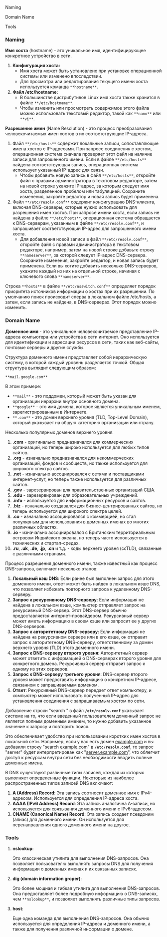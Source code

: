 Naming

Domain Name

Tools

### Naming

**Имя хоста** (hostname) - это уникальное имя, идентифицирующее конкретное устройство в сети.

1. **Конфигурация хоста:**
    - Имя хоста может быть установлено при установке операционной системы или изменено впоследствии.
    - Для просмотра или редактирования текущего имени хоста используется команда `**hostname**`.
2. **Файл /etc/hostname:**
    - В большинстве дистрибутивов Linux имя хоста также хранится в файле `**/etc/hostname**`.
    - Чтобы изменить или просмотреть содержимое этого файла можно использовать текстовый редактор, такой как `**nano**` или `**vi**`.

**Разрешение имен** (Name Resolution) - это процесс преобразования человекочитаемых имен хостов в их соответствующие IP-адреса.

1. Файл `**/etc/hosts**` содержит локальные записи, сопоставляющие имена хостов с IP-адресами. При запросе соединения с хостом, операционная система сначала проверяет этот файл на наличие записи для запрошенного имени. Если в файле `**/etc/hosts**` найдена соответствующая запись, операционная система использует указанный IP-адрес для связи.
    - Чтобы добавить новую запись в файл `**/etc/hosts**`, откройте файл с правами администратора в текстовом редакторе, затем на новой строке укажите IP-адрес, за которым следует имя хоста, разделенное пробелом или табуляцией. Сохраните изменения, закройте редактор и новая запись будет применена.
2. Файл `**/etc/resolv.conf**` содержит конфигурацию DNS-клиента, включая DNS-серверы, которые нужно использовать для разрешения имен хостов. При запросе имени хоста, если запись не найдена в файле `**/etc/hosts**`, операционная система обращается к DNS-серверам, указанным в файле `**/etc/resolv.conf**`, и запрашивает соответствующий IP-адрес для запрошенного имени хоста.
    - Для добавления новой записи в файл `**/etc/resolv.conf**`, откройте файл с правами администратора в текстовом редакторе, например, затем на новой строке добавьте строку `**nameserver**`, за которой следует IP-адрес DNS-сервера. Сохраните изменения, закройте редактор, и новая запись будет применена. Если вы хотите добавить несколько DNS-серверов, укажите каждый из них на отдельной строке, начиная с ключевого слова `**nameserver**`.

Строка `**hosts**` в файле `**/etc/nsswitch.conf**` определяет порядок приоритета источников информации о хостах при их разрешении. По умолчанию поиск происходит сперва в локальном файле /etc/hosts, а затем, если запись не найдена, в DNS-серверах. Этот порядок можно изменить.

### Domain Name

**Доменное имя** - это уникальное человекочитаемое представление IP-адреса компьютера или устройства в сети интернет. Оно используется для идентификации и адресации ресурсов в сети, таких как веб-сайты, почтовые серверы и другие службы.

Структура доменного имени представляет собой иерархическую систему, в которой каждый уровень разделяется точкой. Общая структура выглядит следующим образом:

`**mail.google.com**`

В этом примере:

- `**mail**` - это поддомен, который может быть указан для организации иерархии внутри основного домена.
- `**google**` - это имя домена, которое является уникальным именем, зарегистрированным в Интернете.
- `**.com**` - это домен верхнего уровня (TLD, Top-Level Domain), который указывает на общую категорию организации или страну.

Несколько популярных доменов верхнего уровня:

1. **.com** - оригинально предназначался для коммерческих организаций, но теперь широко используется для любых типов сайтов.
2. **.org** - изначально предназначался для некоммерческих организаций, фондов и сообществ, но также используется для широкого спектра сайтов.
3. **.net** - изначально ассоциировался с сетями и поставщиками интернет-услуг, но теперь также используется для различных сайтов.
4. **.gov** - зарезервирован для правительственных организаций США.
5. **.edu** - зарезервирован для образовательных учреждений.
6. **.info** - используется для информационных ресурсов и сайтов.
7. **.biz** - изначально создавался для бизнес-центрированных сайтов, но теперь используется для широкого спектра целей.
8. **.co** - изначально ассоциировался с коммерцией, но стал популярным для использования в доменных именах во многих различных областях.
9. **.io** - изначально ассоциировался с Британским территориальным островом Индийского океана, но теперь часто используется в технических и стартап-средах.
10. **.ru**, **.uk**, **.de**, **.jp**, **.cn** и т.д. - коды верхнего уровня (ccTLD), связанные с различными странами.

Процесс разрешения доменного имени, также известный как процесс DNS-запроса, включает несколько этапов:

1. **Локальный кэш DNS**: Если ранее был выполнен запрос для этого доменного имени, ответ может быть найден в локальном кэше DNS, что позволяет избежать повторного запроса к удаленному DNS-серверу.
2. **Запрос к рекурсивному DNS-серверу**: Если информация не найдена в локальном кэше, компьютер отправляет запрос на рекурсивный DNS-сервер. Этот DNS-сервер обычно предоставляется интернет-провайдером. Рекурсивный сервер может иметь информацию в своем кэше или запросит ее у других DNS-серверов.
3. **Запрос к авторитетному DNS-серверу**: Если информация не найдена на рекурсивном сервере или в его кэше, он отправит запрос к авторитетному DNS-серверу, ответственному за домен верхнего уровня (TLD) этого доменного имени.
4. **Запрос к DNS-серверу второго уровня**: Авторитетный сервер может ответить с информацией о DNS-серверах второго уровня для конкретного домена. Рекурсивный сервер отправит запрос к одному из этих серверов.
5. **Запрос к DNS-серверу третьего уровня**: DNS-сервер второго уровня может предоставить информацию о конкретном IP-адресе, связанном с запрашиваемым доменом.
6. **Ответ**: Рекурсивный DNS-сервер передает ответ компьютеру, и компьютер может использовать полученный IP-адрес для установления соединения с запрашиваемым хостом по сети.

Добавление строки "search <name>" в файл **`/etc/resolv.conf`** указывает системе на то, что если введенный пользователем доменный запрос не является полным доменным именем, то нужно добавить указанное значение к запросу и повторить поиск.

Это обеспечивает удобство при использовании коротких имен хостов в локальной сети. Например, если у вас есть домен [example.com](http://example.com/) и вы добавили строку "search [example.com](http://example.com/)" в **`/etc/resolv.conf`**, то запрос "server" будет интерпретирован как "[server.example.com](http://server.example.com/)", что облегчит доступ к ресурсам внутри сети без необходимости вводить полные доменные имена.

В DNS существуют различные типы записей, каждая из которых выполняет определенные функции. Некоторые из наиболее распространенных типов записей DNS включают:

1. **A (Address) Record**: Эта запись соотносит доменное имя с IPv4-адресом. Используется для определения IP-адреса хоста.
2. **AAAA (IPv6 Address) Record**: Эта запись аналогична A-записи, но используется для связывания доменного имени с IPv6-адресом.
3. **CNAME (Canonical Name) Record**: Эта запись создает псевдоним (алиас) для доменного имени. Он используется для перенаправления одного доменного имени на другое.

### Tools

1. **nslookup**:
    
    Это классическая утилита для выполнения DNS-запросов. Она позволяет пользователю выполнять запросы DNS для получения информации о доменных именах и их связанных записях.
    
2. **dig (domain information groper)**:
    
    Это более мощная и гибкая утилита для выполнения DNS-запросов. Она предоставляет более подробную информацию о DNS-записях, чем `**nslookup**`, и позволяет выполнять различные типы запросов.
    
3. **host**:
    
    Еще одна команда для выполнения DNS-запросов. Она обычно используется для определения IP-адреса и доменного имени, а также для получения различной информации о домене.

<div class="page-break" style="page-break-before: always;"></div>

